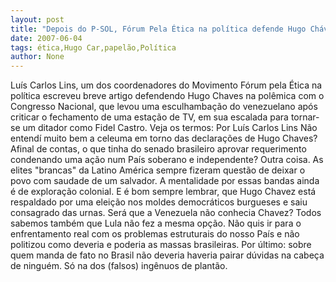 ```yaml
---
layout: post
title: "Depois do P-SOL, Fórum Pela Ética na política defende Hugo Chávez"
date: 2007-06-04
tags: ética,Hugo Car,papelão,Política
author: None
---
```

Lu&iacute;s Carlos Lins, um dos coordenadores do Movimento F&oacute;rum pela &Eacute;tica na pol&iacute;tica escreveu breve artigo defendendo Hugo Chaves na pol&ecirc;mica com o Congresso Nacional, que levou uma esculhamba&ccedil;&atilde;o do venezuelano ap&oacute;s criticar o fechamento de uma esta&ccedil;&atilde;o de TV, em sua escalada para tornar-se um ditador como Fidel Castro. Veja os termos:
Por Lu&iacute;s Carlos Lins
N&atilde;o entend&iacute; muito bem a celeuma em torno das declara&ccedil;&otilde;es de Hugo Chaves? Afinal de contas, o que tinha do senado brasileiro aprovar requerimento condenando uma a&ccedil;&atilde;o num Pa&iacute;s soberano e independente?
Outra coisa. As elites &quot;brancas&quot; da Latino Am&eacute;rica sempre fizeram quest&atilde;o de deixar o povo com saudade de um salvador. A mentalidade por essas bandas ainda &eacute; de explora&ccedil;&atilde;o colonial. E &eacute; bom sempre lembrar, que Hugo Chavez est&aacute; respaldado por uma elei&ccedil;&atilde;o nos moldes democr&aacute;ticos burgueses e saiu consagrado das urnas. Ser&aacute; que a Venezuela n&atilde;o conhecia Chavez?
Todos sabemos tamb&eacute;m que Lula n&atilde;o fez a mesma op&ccedil;&atilde;o. N&atilde;o quis ir para o enfrentamento real com os problemas estruturais do nosso Pa&iacute;s e n&atilde;o politizou como deveria e poderia as massas brasileiras.
Por &uacute;ltimo: sobre quem manda de fato no Brasil n&atilde;o deveria haveria pairar d&uacute;vidas na cabe&ccedil;a de ningu&eacute;m. S&oacute; na dos (falsos) ing&ecirc;nuos de plant&atilde;o.&nbsp; 